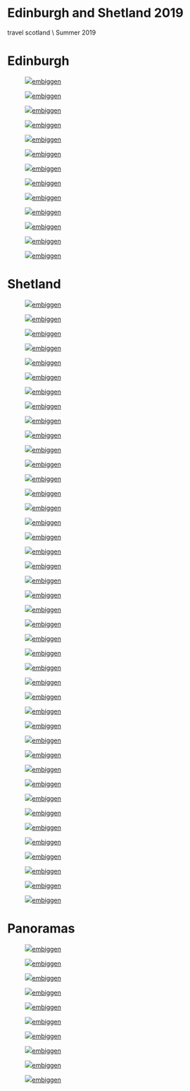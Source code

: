 # Edinburgh and Shetland 2019

<tag>travel</a> <tag>scotland</tag> \\ Summer 2019

# Edinburgh

<figure><img src="/images/shetland-2019/DSCF1666_preview.jpg"/><a href="/images/shetland-2019/DSCF1666.jpg">embiggen</a></figure>
<figure><img src="/images/shetland-2019/DSCF1676_preview.jpg"/><a href="/images/shetland-2019/DSCF1676.jpg">embiggen</a></figure>
<figure><img src="/images/shetland-2019/DSCF1698_preview.jpg"/><a href="/images/shetland-2019/DSCF1698.jpg">embiggen</a></figure>
<figure><img src="/images/shetland-2019/DSCF1702_preview.jpg"/><a href="/images/shetland-2019/DSCF1702.jpg">embiggen</a></figure>
<figure><img src="/images/shetland-2019/DSCF1708_preview.jpg"/><a href="/images/shetland-2019/DSCF1708.jpg">embiggen</a></figure>
<figure><img src="/images/shetland-2019/DSCF1713_preview.jpg"/><a href="/images/shetland-2019/DSCF1713.jpg">embiggen</a></figure>
<figure><img src="/images/shetland-2019/DSCF1723_preview.jpg"/><a href="/images/shetland-2019/DSCF1723.jpg">embiggen</a></figure>
<figure><img src="/images/shetland-2019/DSCF1727_preview.jpg"/><a href="/images/shetland-2019/DSCF1727.jpg">embiggen</a></figure>
<figure><img src="/images/shetland-2019/DSCF1733_preview.jpg"/><a href="/images/shetland-2019/DSCF1733.jpg">embiggen</a></figure>
<figure><img src="/images/shetland-2019/DSCF2021_preview.jpg"/><a href="/images/shetland-2019/DSCF2021.jpg">embiggen</a></figure>
<figure><img src="/images/shetland-2019/DSCF2023_preview.jpg"/><a href="/images/shetland-2019/DSCF2023.jpg">embiggen</a></figure>
<figure><img src="/images/shetland-2019/DSCF2025_preview.jpg"/><a href="/images/shetland-2019/DSCF2025.jpg">embiggen</a></figure>
<figure><img src="/images/shetland-2019/DSCF2032_preview.jpg"/><a href="/images/shetland-2019/DSCF2032.jpg">embiggen</a></figure>

# Shetland

<figure><img src="/images/shetland-2019/DSCF1752_preview.jpg"/><a href="/images/shetland-2019/DSCF1752.jpg">embiggen</a></figure>
<figure><img src="/images/shetland-2019/DSCF1765_preview.jpg"/><a href="/images/shetland-2019/DSCF1765.jpg">embiggen</a></figure>
<figure><img src="/images/shetland-2019/DSCF1774_preview.jpg"/><a href="/images/shetland-2019/DSCF1774.jpg">embiggen</a></figure>
<figure><img src="/images/shetland-2019/DSCF1785_preview.jpg"/><a href="/images/shetland-2019/DSCF1785.jpg">embiggen</a></figure>
<figure><img src="/images/shetland-2019/DSCF1798_preview.jpg"/><a href="/images/shetland-2019/DSCF1798.jpg">embiggen</a></figure>
<figure><img src="/images/shetland-2019/DSCF1805_preview.jpg"/><a href="/images/shetland-2019/DSCF1805.jpg">embiggen</a></figure>
<figure><img src="/images/shetland-2019/DSCF1813_preview.jpg"/><a href="/images/shetland-2019/DSCF1813.jpg">embiggen</a></figure>
<figure><img src="/images/shetland-2019/DSCF1817_preview.jpg"/><a href="/images/shetland-2019/DSCF1817.jpg">embiggen</a></figure>
<figure><img src="/images/shetland-2019/DSCF1823_preview.jpg"/><a href="/images/shetland-2019/DSCF1823.jpg">embiggen</a></figure>
<figure><img src="/images/shetland-2019/DSCF1835_preview.jpg"/><a href="/images/shetland-2019/DSCF1835.jpg">embiggen</a></figure>
<figure><img src="/images/shetland-2019/DSCF1846_preview.jpg"/><a href="/images/shetland-2019/DSCF1846.jpg">embiggen</a></figure>
<figure><img src="/images/shetland-2019/DSCF1847_preview.jpg"/><a href="/images/shetland-2019/DSCF1847.jpg">embiggen</a></figure>
<figure><img src="/images/shetland-2019/DSCF1865_preview.jpg"/><a href="/images/shetland-2019/DSCF1865.jpg">embiggen</a></figure>
<figure><img src="/images/shetland-2019/DSCF1867_preview.jpg"/><a href="/images/shetland-2019/DSCF1867.jpg">embiggen</a></figure>
<figure><img src="/images/shetland-2019/DSCF1869_preview.jpg"/><a href="/images/shetland-2019/DSCF1869.jpg">embiggen</a></figure>
<figure><img src="/images/shetland-2019/DSCF1886_preview.jpg"/><a href="/images/shetland-2019/DSCF1886.jpg">embiggen</a></figure>
<figure><img src="/images/shetland-2019/DSCF1888_preview.jpg"/><a href="/images/shetland-2019/DSCF1888.jpg">embiggen</a></figure>
<figure><img src="/images/shetland-2019/DSCF1892_preview.jpg"/><a href="/images/shetland-2019/DSCF1892.jpg">embiggen</a></figure>
<figure><img src="/images/shetland-2019/DSCF1894_preview.jpg"/><a href="/images/shetland-2019/DSCF1894.jpg">embiggen</a></figure>
<figure><img src="/images/shetland-2019/DSCF1902_preview.jpg"/><a href="/images/shetland-2019/DSCF1902.jpg">embiggen</a></figure>
<figure><img src="/images/shetland-2019/DSCF1908_preview.jpg"/><a href="/images/shetland-2019/DSCF1908.jpg">embiggen</a></figure>
<figure><img src="/images/shetland-2019/DSCF1910_preview.jpg"/><a href="/images/shetland-2019/DSCF1910.jpg">embiggen</a></figure>
<figure><img src="/images/shetland-2019/DSCF1919_preview.jpg"/><a href="/images/shetland-2019/DSCF1919.jpg">embiggen</a></figure>
<figure><img src="/images/shetland-2019/DSCF1923_preview.jpg"/><a href="/images/shetland-2019/DSCF1923.jpg">embiggen</a></figure>
<figure><img src="/images/shetland-2019/DSCF1925_preview.jpg"/><a href="/images/shetland-2019/DSCF1925.jpg">embiggen</a></figure>
<figure><img src="/images/shetland-2019/DSCF1927_preview.jpg"/><a href="/images/shetland-2019/DSCF1927.jpg">embiggen</a></figure>
<figure><img src="/images/shetland-2019/DSCF1930_preview.jpg"/><a href="/images/shetland-2019/DSCF1930.jpg">embiggen</a></figure>
<figure><img src="/images/shetland-2019/DSCF1942_preview.jpg"/><a href="/images/shetland-2019/DSCF1942.jpg">embiggen</a></figure>
<figure><img src="/images/shetland-2019/DSCF1948_preview.jpg"/><a href="/images/shetland-2019/DSCF1948.jpg">embiggen</a></figure>
<figure><img src="/images/shetland-2019/DSCF1962_preview.jpg"/><a href="/images/shetland-2019/DSCF1962.jpg">embiggen</a></figure>
<figure><img src="/images/shetland-2019/DSCF1969_preview.jpg"/><a href="/images/shetland-2019/DSCF1969.jpg">embiggen</a></figure>
<figure><img src="/images/shetland-2019/DSCF1971_preview.jpg"/><a href="/images/shetland-2019/DSCF1971.jpg">embiggen</a></figure>
<figure><img src="/images/shetland-2019/DSCF1974_preview.jpg"/><a href="/images/shetland-2019/DSCF1974.jpg">embiggen</a></figure>
<figure><img src="/images/shetland-2019/DSCF1985_preview.jpg"/><a href="/images/shetland-2019/DSCF1985.jpg">embiggen</a></figure>
<figure><img src="/images/shetland-2019/DSCF1986_preview.jpg"/><a href="/images/shetland-2019/DSCF1986.jpg">embiggen</a></figure>
<figure><img src="/images/shetland-2019/DSCF1991_preview.jpg"/><a href="/images/shetland-2019/DSCF1991.jpg">embiggen</a></figure>
<figure><img src="/images/shetland-2019/DSCF1997_preview.jpg"/><a href="/images/shetland-2019/DSCF1997.jpg">embiggen</a></figure>
<figure><img src="/images/shetland-2019/DSCF2002_preview.jpg"/><a href="/images/shetland-2019/DSCF2002.jpg">embiggen</a></figure>
<figure><img src="/images/shetland-2019/DSCF2005_preview.jpg"/><a href="/images/shetland-2019/DSCF2005.jpg">embiggen</a></figure>
<figure><img src="/images/shetland-2019/DSCF2009_preview.jpg"/><a href="/images/shetland-2019/DSCF2009.jpg">embiggen</a></figure>
<figure><img src="/images/shetland-2019/DSCF2013_preview.jpg"/><a href="/images/shetland-2019/DSCF2013.jpg">embiggen</a></figure>
<figure><img src="/images/shetland-2019/DSCF2016_preview.jpg"/><a href="/images/shetland-2019/DSCF2016.jpg">embiggen</a></figure>

# Panoramas

<figure><img src="/images/shetland-2019/DSCF1800_preview.jpg"/><a href="/images/shetland-2019/DSCF1800.jpg">embiggen</a></figure>
<figure><img src="/images/shetland-2019/DSCF1807_preview.jpg"/><a href="/images/shetland-2019/DSCF1807.jpg">embiggen</a></figure>
<figure><img src="/images/shetland-2019/DSCF1832_preview.jpg"/><a href="/images/shetland-2019/DSCF1832.jpg">embiggen</a></figure>
<figure><img src="/images/shetland-2019/DSCF1844_preview.jpg"/><a href="/images/shetland-2019/DSCF1844.jpg">embiggen</a></figure>
<figure><img src="/images/shetland-2019/DSCF1860_preview.jpg"/><a href="/images/shetland-2019/DSCF1860.jpg">embiggen</a></figure>
<figure><img src="/images/shetland-2019/DSCF1922_preview.jpg"/><a href="/images/shetland-2019/DSCF1922.jpg">embiggen</a></figure>
<figure><img src="/images/shetland-2019/DSCF1931_preview.jpg"/><a href="/images/shetland-2019/DSCF1931.jpg">embiggen</a></figure>
<figure><img src="/images/shetland-2019/DSCF1951_preview.jpg"/><a href="/images/shetland-2019/DSCF1951.jpg">embiggen</a></figure>
<figure><img src="/images/shetland-2019/DSCF1957_preview.jpg"/><a href="/images/shetland-2019/DSCF1957.jpg">embiggen</a></figure>
<figure><img src="/images/shetland-2019/DSCF1984_preview.jpg"/><a href="/images/shetland-2019/DSCF1984.jpg">embiggen</a></figure>